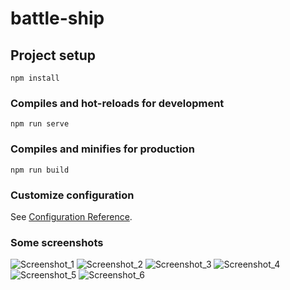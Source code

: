 # battle-ship

## Project setup
```
npm install
```

### Compiles and hot-reloads for development
```
npm run serve
```

### Compiles and minifies for production
```
npm run build
```

### Customize configuration
See [Configuration Reference](https://cli.vuejs.org/config/).


### Some screenshots
![Screenshot_1](https://user-images.githubusercontent.com/49340195/199443959-74446620-e300-458f-8ad0-ab14d6178115.png)
![Screenshot_2](https://user-images.githubusercontent.com/49340195/199444924-1841c9c9-925a-48a6-8d46-4484afaf44bb.png)
![Screenshot_3](https://user-images.githubusercontent.com/49340195/199444967-0dc4de64-40a7-417d-b206-32b204c7a60a.png)
![Screenshot_4](https://user-images.githubusercontent.com/49340195/199445009-84873ca6-9f85-4290-b799-53160a5c99c7.png)
![Screenshot_5](https://user-images.githubusercontent.com/49340195/199445034-b8da22f8-f272-4d13-aa91-a88821bd4c44.png)
![Screenshot_6](https://user-images.githubusercontent.com/49340195/199445056-19168cdf-fccd-4e10-ae1d-592c85de7157.png)
